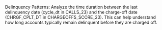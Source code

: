 Delinquency Patterns: Analyze the time duration between the last delinquency date (cycle_dt in CALLS_23) and the charge-off date (CHRGF_CPLT_DT in CHARGEOFFS_SCORE_23). This can help understand how long accounts typically remain delinquent before they are charged off.
